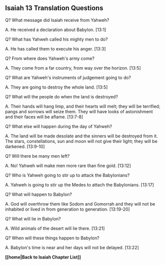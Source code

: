 ## Isaiah 13 Translation Questions ##

Q? What message did Isaiah receive from Yahweh?

A. He received a declaration about Babylon. [13:1]

Q? What has Yahweh called his mighty men to do?

A. He has called them to execute his anger. [13:3]

Q? From where does Yahweh's army come?

A. They come from a far country, from way over the horizon. [13:5]

Q? What are Yahweh's instruments of judgement going to do?

A. They are going to destroy the whole land. [13:5]

Q? What will the people do when the land is destroyed?

A. Their hands will hang limp, and their hearts will melt; they will be terrified; pangs and sorrows will seize them. They will have looks of astonishment and their faces will be aflame. [13:7-8]

Q? What else will happen during the day of Yahweh?

A. The land will be made desolate and the sinners will be destroyed from it. The stars, constellations, sun and moon will not give their light; they will be darkened. [13:9-10]

Q? Will there be many men left?

A. No! Yahweh will make men more rare than fine gold. [13:12]

Q? Who is Yahweh going to stir up to attack the Babylonians?

A. Yahweh is going to stir up the Medes to attach the Babylonians. [13:17]

Q? What will happen to Babylon?

A. God will overthrow them like Sodom and Gomorrah and they will not be inhabited or lived in from generation to generation. [13:19-20]

Q? What will lie in Babylon?

A. Wild animals of the desert will lie there. [13:21]

Q? When will these things happen to Babylon?

A. Babylon's time is near and her days will not be delayed. [13:22]

__[[home|Back to Isaiah Chapter List]]__

